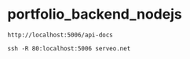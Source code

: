 # portfolio_backend_nodejs


```
http://localhost:5006/api-docs
```

```
ssh -R 80:localhost:5006 serveo.net
```
